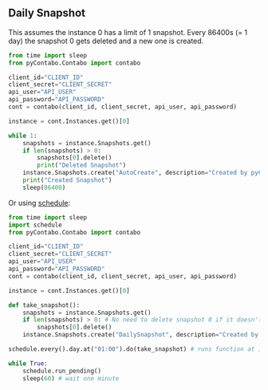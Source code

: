 ## Daily Snapshot

This assumes the instance 0 has a limit of 1 snapshot. Every 86400s (= 1 day) the snapshot 0 gets deleted and a new one is created.

```python
from time import sleep
from pyContabo.Contabo import contabo

client_id="CLIENT_ID"
client_secret="CLIENT_SECRET"
api_user="API_USER"
api_password="API_PASSWORD"
cont = contabo(client_id, client_secret, api_user, api_password)

instance = cont.Instances.get()[0]

while 1:
    snapshots = instance.Snapshots.get()
    if len(snapshots) > 0:
        snapshots[0].delete()
        print("Deleted Snapshot")
    instance.Snapshots.create("AutoCreate", description="Created by pyContabo")
    print("Created Snapshot")
    sleep(86400)
```

Or using [schedule](https://pypi.org/project/schedule/):

```python
from time import sleep
import schedule
from pyContabo.Contabo import contabo

client_id="CLIENT_ID"
client_secret="CLIENT_SECRET"
api_user="API_USER"
api_password="API_PASSWORD"
cont = contabo(client_id, client_secret, api_user, api_password)

instance = cont.Instances.get()[0]

def take_snapshot():
    snapshots = instance.Snapshots.get()
    if len(snapshots) > 0: # No need to delete snapshot 0 if it doesn't exist
        snapshots[0].delete()
    instance.Snapshots.create("DailySnapshot", description="Created by pyContabo")

schedule.every().day.at("01:00").do(take_snapshot) # runs function at 1am

while True:
    schedule.run_pending()
    sleep(60) # wait one minute
```